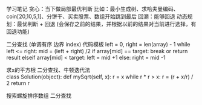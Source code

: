 学习笔记
贪心：当下做局部最优判断    比如：最小生成树、求哈夫曼编码、coin[20,10,5,1]、分饼干、买卖股票、数组开始跳到最后
回溯：能够回退
动态规划：最优判断 + 回退 (会保存之前的结果，并根据以前的结果对当前进行选择，有回退功能)

二分查找 (单调有序 边界 index)
代码模板
left = 0, right = len(array) - 1
while left <= right:
    mid = (left + right) /2
    if array[mid] == target:
        break or return result
    elseif array[mid] < target:
        left = mid +1
    else:
        right = mid -1

求x的平方根  二分查找、牛顿迭代法   
class Solution(object):
    def mySqrt(self, x):
        r = x
        while r * r > x:
            r = (r + x/r) / 2
        return r

搜索螺旋排序数组  二分查找